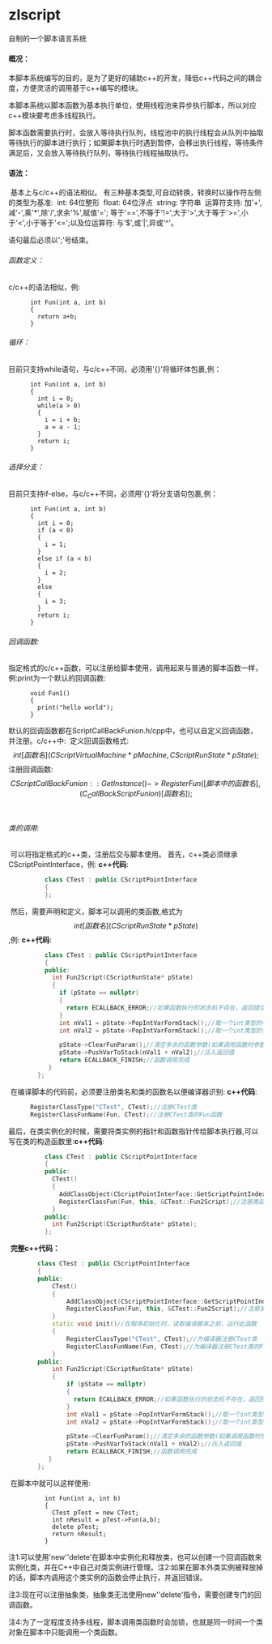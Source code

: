 # zlscript
自制的一个脚本语言系统

#### 概况：

​	本脚本系统编写的目的，是为了更好的辅助c++的开发，降低c++代码之间的耦合度，方便灵活的调用基于c++编写的模块。

​	本脚本系统以脚本函数为基本执行单位，使用线程池来异步执行脚本，所以对应c++模块要考虑多线程执行。

​	脚本函数需要执行时，会放入等待执行队列，线程池中的执行线程会从队列中抽取等待执行的脚本进行执行；如果脚本执行时遇到暂停，会移出执行线程，等待条件满足后，又会放入等待执行队列，等待执行线程抽取执行。

#### 语法：

​    基本上与c/c++的语法相似。
​    有三种基本类型,可自动转换，转换时以操作符左侧的类型为基准:
​                  int: 64位整形
​                  float: 64位浮点
​                  string: 字符串
​    运算符支持: 加'+',减'-',乘'*',除'/',求余'%',赋值'=';
​               等于'==',不等于'!=',大于'>',大于等于'>=',小于'<',小于等于'<=';
​    以及位运算符: 与'$',或'|',异或'^'。
​    

语句最后必须以';'号结束。

###### 函数定义：

c/c++的语法相似，例:

```
      int Fun(int a, int b)
      {
        return a+b;
      }
```

###### 循环：

目前只支持while语句，与c/c++不同，必须用'{}'将循环体包裹,例：

```
      int Fun(int a, int b)
      {
        int i = 0;
        while(a > 0)
        {
          i = i + b;
          a = a - 1;
        }
        return i;
      }
```

######  选择分支：

目前只支持if-else，与c/c++不同，必须用'{}'将分支语句包裹,例：

```
      int Fun(int a, int b)
      {
        int i = 0;
        if (a < 0)
        {
          i = 1;
        }
        else if (a < b)
        {
          i = 2;
        }
        else
        {
          i = 3;
        }
        return i;
      }
```



######    回调函数:

​      指定格式的c/c++函数，可以注册给脚本使用，调用起来与普通的脚本函数一样，例:print为一个默认的回调函数:

```
      void Fun1()
      {
        print("hello world");
      }
```

​      默认的回调函数都在ScriptCallBackFunion.h/cpp中，也可以自定义回调函数，并注册。
​      c/c++中:
​      定义回调函数格式:
$$
int [函数名](CScriptVirtualMachine* pMachine, CScriptRunState* pState);
$$
​      注册回调函数:
$$
CScriptCallBackFunion::GetInstance()->RegisterFun([脚本中的函数名],(C_CallBackScriptFunion)[函数名]);
$$
​      

######    类的调用:

​       可以将指定格式的c++类，注册后交与脚本使用。
​       首先，c++类必须继承CScriptPointInterface，例:
​       **c++代码**:

```c++
          class CTest : public CScriptPointInterface
          {
          };
```

​       然后，需要声明和定义，脚本可以调用的类函数,格式为
$$
int [函数名](CScriptRunState* pState)
$$
,例:
       **c++代码**:

```c++
          class CTest : public CScriptPointInterface
          {
          public:
            int Fun2Script(CScriptRunState* pState)
            {
              if (pState == nullptr)
              {
                return ECALLBACK_ERROR;//如果函数执行的状态机不存在，返回错误
              }
              int nVal1 = pState->PopIntVarFormStack();//取一个int类型的参数
              int nVal2 = pState->PopIntVarFormStack();//取一个int类型的参数

              pState->ClearFunParam();//清空多余的函数参数(如果调用函数时参数填多了的话)
              pState->PushVarToStack(nVal1 + nVal2);//压入返回值
              return ECALLBACK_FINISH;//函数调用完成
           }
        };
```

​        在编译脚本的代码前，必须要注册类名和类的函数名以便编译器识别:
​        **c++代码**:

```c++
      RegisterClassType("CTest", CTest);//注册CTest类
      RegisterClassFunName(Fun, CTest);//注册CTest类的Fun函数
```

​        最后，在类实例化的时候，需要将类实例的指针和函数指针传给脚本执行器,可以写在类的构造函数里:
​        **c++代码**:

```c++
          class CTest : public CScriptPointInterface
          {
          public:
            CTest()
            {
              AddClassObject(CScriptPointInterface::GetScriptPointIndex(), this);//注册类实例指针
	  		  RegisterClassFun(Fun, this, &CTest::Fun2Script);//注册类函数指针
            }
          public:
            int Fun2Script(CScriptRunState* pState);
          };
```

​        **完整c++代码：**

```c++
		class CTest : public CScriptPointInterface
        {
        public:
            CTest()
            {
				AddClassObject(CScriptPointInterface::GetScriptPointIndex(), this);//注册类实例指针
				RegisterClassFun(Fun, this, &CTest::Fun2Script);//注册类函数指针
            }
            static void init()//在程序初始化时，读取编译脚本之前，运行此函数
            {
                RegisterClassType("CTest", CTest);//为编译器注册CTest类
      			RegisterClassFunName(Fun, CTest);//为编译器注册CTest类的Fun函数
            }
        public:
            int Fun2Script(CScriptRunState* pState)
            {
              	if (pState == nullptr)
              	{
              	  return ECALLBACK_ERROR;//如果函数执行的状态机不存在，返回错误
              	}
              	int nVal1 = pState->PopIntVarFormStack();//取一个int类型的参数
              	int nVal2 = pState->PopIntVarFormStack();//取一个int类型的参数

              	pState->ClearFunParam();//清空多余的函数参数(如果调用函数时参数填多了的话)
              	pState->PushVarToStack(nVal1 + nVal2);//压入返回值
              	return ECALLBACK_FINISH;//函数调用完成
           }
        };
```

​		在脚本中就可以这样使用:

```
          int Fun(int a, int b)
          {
            CTest pTest = new CTest;
            int nResult = pTest->Fun(a,b);
            delete pTest;
            return nResult;
          }
```

​        注1:可以使用'new''delete'在脚本中实例化和释放类，也可以创建一个回调函数来实例化类，并在C++中自己对类实例进行管理。
​        注2:如果在脚本外类实例被释放掉的话，脚本内调用这个类实例的函数会停止执行，并返回错误。

​		注3:现在可以注册抽象类，抽象类无法使用new''delete'指令，需要创建专门的回调函数。

​		注4:为了一定程度支持多线程，脚本调用类函数时会加锁，也就是同一时间一个类对象在脚本中只能调用一个类函数。